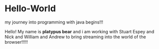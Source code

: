# Hello-World
my journey into programming with java begins!!!

Hello! My name is **platypus bear** and i am working with Stuart Espey and Nick and William and Andrew
to bring streaming into the world of the browser!!!!!
